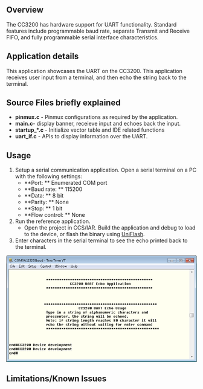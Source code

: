## Overview

The CC3200 has hardware support for UART functionality. Standard features include programmable baud rate, separate Transmit and Receive FIFO, and fully programmable serial interface characteristics.

## Application details

This application showcases the UART on the CC3200. This application receives user input from a terminal, and then echo the string back to the terminal.

## Source Files briefly explained

- **pinmux.c** - Pinmux configurations as required by the application.
- **main.c**- display banner, receieve input and echoes back the input.
- **startup\_\*.c** - Initialize vector table and IDE related functions
- **uart\_if.c** - APIs to display information over the UART.

## Usage

1.  Setup a serial communication application. Open a serial terminal on a PC with the following settings:
	- **Port: ** Enumerated COM port
	- **Baud rate: ** 115200
	- **Data: ** 8 bit
	- **Parity: ** None
	- **Stop: ** 1 bit
	- **Flow control: ** None
2.  Run the reference application.
      - Open the project in CCS/IAR. Build the application and debug to load to the device, or flash the binary using [UniFlash](http://processors.wiki.ti.com/index.php/CC3100_%26_CC3200_UniFlash_Quick_Start_Guide).
3. Enter characters in the serial terminal to see the echo printed back to the terminal.

![](../../docs/images/uart1.png)

## Limitations/Known Issues
